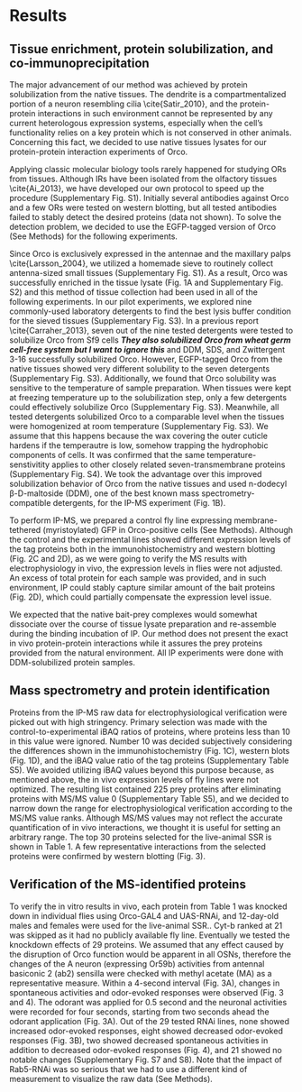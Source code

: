 # Results

## Tissue enrichment, protein solubilization, and co-immunoprecipitation
The major advancement of our method was achieved by protein solubilization from the native tissues. The dendrite is a compartmentalized portion of a neuron resembling cilia \cite{Satir_2010}, and the protein-protein interactions in such environment cannot be represented by any current heterologous expression systems, especially when the cell’s functionality relies on a key protein which is not conserved in other animals. Concerning this fact, we decided to use native tissues lysates for our protein-protein interaction experiments of Orco.

Applying classic molecular biology tools rarely happened for studying ORs from tissues. Although IRs have been isolated from the olfactory tissues \cite{Ai_2013}, we have developed our own protocol to speed up the procedure (Supplementary Fig. S1). Initially several antibodies against Orco and a few ORs were tested on western blotting, but all tested antibodies failed to stably detect the desired proteins (data not shown). To solve the detection problem, we decided to use the EGFP-tagged version of Orco (See Methods) for the following experiments.

Since Orco is exclusively expressed in the antennae and the maxillary palps \cite{Larsson_2004}, we utilized a homemade sieve to routinely collect antenna-sized small tissues (Supplementary Fig. S1). As a result, Orco was successfully enriched in the tissue lysate (Fig. 1A and Supplementary Fig. S2) and this method of tissue collection had been used in all of the following experiments. In our pilot experiments, we explored nine commonly-used laboratory detergents to find the best lysis buffer condition for the sieved tissues (Supplementary Fig. S3). In a previous report \cite{Carraher_2013}, seven out of the nine tested detergents were tested to solubilize Orco from Sf9 cells ***They also solubilized Orco from wheat germ cell-free system but I want to ignore this*** and DDM, SDS, and Zwittergent 3-16  successfully solubilized Orco. However, EGFP-tagged Orco from the native tissues showed very different solubility to the seven detergents (Supplementary Fig. S3). Additionally, we found that Orco solubility was sensitive to the temperature of sample preparation. When tissues were kept at freezing temperature up to the solubilization step, only a few detergents could effectively solubilize Orco (Supplementary Fig. S3). Meanwhile, all tested detergents solubilized Orco to a comparable level when the tissues were homogenized at room temperature (Supplementary Fig. S3). We assume that this happens because the wax covering the outer cuticle hardens if the temperautre is low, somehow trapping the hydrophobic components of cells. It was confirmed that the same temperature-senstivitity applies to other closely related seven-transmembrane proteins (Supplementary Fig. S4). We took the advantage over this improved solubilization behavior of Orco from the native tissues and used n-dodecyl β-D-maltoside (DDM), one of the best known mass spectrometry-compatible detergents, for the IP-MS experiment (Fig. 1B).

To perform IP-MS, we prepared a control fly line expressing membrane-tethered (myristoylated) GFP in Orco-positive cells (See Methods). Although the control and the experimental lines showed different expression levels of the tag proteins both in the immunohistochemistry and western blotting (Fig. 2C and 2D), as we were going to verify the MS results with electrophysiology in vivo, the expression levels in flies were not adjusted. An excess of total protein for each sample was provided, and in such environment, IP could stably capture similar amount of the bait proteins (Fig. 2D), which could partially compensate the expression level issue.

We expected that the native bait-prey complexes would somewhat dissociate over the course of tissue lysate preparation and re-assemble during the binding incubation of IP. Our method does not present the exact in vivo protein-protein interactions while it assures the prey proteins provided from the natural environment. All IP experiments were done with DDM-solubilized protein samples.

## Mass spectrometry and protein identification
Proteins from the IP-MS raw data for electrophysiological verification were picked out with high stringency. Primary selection was made with the control-to-experimental iBAQ ratios of proteins, where proteins less than 10 in this value were ignored. Number 10 was decided subjectively considering the differences shown in the immunohistochemistry (Fig. 1C), western blots (Fig. 1D), and the iBAQ value ratio of the tag proteins (Supplementary Table S5). We avoided utilizing iBAQ values beyond this purpose because, as mentioned above, the in vivo expression levels of fly lines were not optimized. The resulting list contained 225 prey proteins after eliminating proteins with MS/MS value 0 (Supplementary Table S5), and we decided to narrow down the range for electrophysiological verification according to the MS/MS value ranks. Although MS/MS values may not reflect the accurate quantification of in vivo interactions, we thought it is useful for setting an arbitrary range. The top 30 proteins selected for the live-animal SSR is shown in Table 1. A few representative interactions from the selected proteins were confirmed by western blotting (Fig. 3).

## Verification of the MS-identified proteins
To verify the in vitro results in vivo, each protein from Table 1 was knocked down in individual flies using Orco-GAL4 and UAS-RNAi, and 12-day-old males and females were used for the live-animal SSR.. Cyt-b ranked at 21 was skipped as it had no publicly available fly line. Eventually we tested the knockdown effects of 29 proteins. We assumed that any effect caused by the disruption of Orco function would be apparent in all OSNs, therefore the changes of the A neuron (expressing Or59b) activities from antennal basiconic 2 (ab2) sensilla were checked with methyl acetate (MA) as a representative measure. Within a 4-second interval (Fig. 3A), changes in spontaneous activities and odor-evoked responses were observed (Fig. 3 and 4). The odorant was applied for 0.5 second and the neuronal activities were recorded for four seconds, starting from two seconds ahead the odorant application (Fig. 3A). Out of the 29 tested RNAi lines, none showed increased odor-evoked responses, eight showed decreased odor-evoked responses (Fig. 3B), two showed decreased spontaneous activities in addition to decreased odor-evoked responses (Fig. 4), and 21 showed no notable changes (Supplementary Fig. S7 and S8). Note that the impact of Rab5-RNAi was so serious that we had to use a different kind of measurement to visualize the raw data (See Methods).
